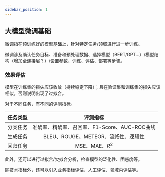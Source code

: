 ```yaml
---
sidebar_position: 1
---
```


## 大模型微调基础

微调指在预训练好的模型基础上，针对特定任务/领域进行进一步训练。  

微调涉及确认任务目标、准备和预处理数据、选择模型（BERT/GPT...）/模型结构（增加全连接层？）/设置参数、训练、评估、部署等步骤。  

### 效果评估

模型在训练集的损失应该收敛（持续稳定下降）；且在验证集和训练集的损失应该相似，否则说明出现了过拟合。  

对于不同任务，有不同的评测指标。  

|任务类型|评测指标|
|:-:|:-:|
|分类任务|准确率、精确率、召回率、F1-Score、AUC-ROC曲线|
|生成任务|BLEU、ROUGE、METEOR、流畅性、逻辑性|
|回归任务|MSE、MAE、$R^2$|

此外，还可以进行过拟合/欠拟合分析，检查模型的泛化性、困惑度等。  

除技术指标外，还可以引入业务指标评估、人工评估、领域内评估等。  